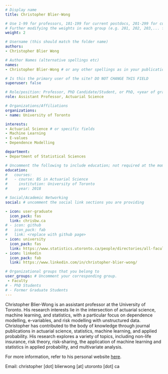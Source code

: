 ```yaml
---
# Display name
title: Christopher Blier-Wong

# Use 1-99 for professors, 101-199 for current postdocs, 201-299 for current phds, 301-399 for current masters, 401-499 for current undergrads, 801-809 for alum postdocs, 811-849 for alum phds, 851-899 for alum masters, and 901-999 for alum undergrads
# Further modifying the weights in each group (e.g. 201, 202, 203,... for current phds) allows customized ordering (e.g. new students first)
weight: 2

# Username (this should match the folder name)
authors:
- Christopher Blier Wong

# Author Names (alternative spellings etc)
names:
- Christopher Blier-Wong # or any other spellings as in your publication citations

# Is this the primary user of the site? DO NOT CHANGE THIS FIELD
superuser: false

# Role/position: Professor, PhD Candidate/Student, or PhD, <year of graduation>
role: Assistant Professor, Actuarial Science

# Organizations/Affiliations
organizations:
- name: University of Toronto

interests:
- Actuarial Science # or specific fields
- Machine Learning
- E-values
- Dependence Modelling

department:
- Department of Statistical Sciences

# Uncomment the following to include education; not required at the moment.
education:
#   courses:
#   - course: BS in Actuarial Science
#     institution: University of Toronto
#     year: 2018

# Social/Academic Networking
social: # uncomment the social link sections you are providing

- icon: user-graduate
  icon_pack: fas
  link: chrisbw.ca
# - icon: github
#   icon_pack: fab
#   link: <replace with github page>
- icon: university
  icon_pack: fas
  link: https://www.statistics.utoronto.ca/people/directories/all-faculty/christopher-blier-wong
- icon: linkedin
  icon_pack: fab
  link: https://www.linkedin.com/in/christopher-blier-wong/

# Organizational groups that you belong to
user_groups: # Uncomment your corresponding group.
 - Faculty
# - PhD Students
# - Former Graduate Students
---
```


Christopher Blier-Wong is an assistant professor at the University of Toronto. His research interests lie in the intersection of actuarial science, machine learning, and statistics, with a particular focus on dependence modelling, e-variables, and risk modelling with unstructured data. Christopher has contributed to the body of knowledge through journal publications in actuarial science, statistics, machine learning, and applied probability. His research explores a variety of topics, including non-life insurance, risk theory, risk-sharing, the application of machine learning and statistics in applied probability, and multivariate analysis.

For more information, refer to his personal website [here](chrisbw.ca).

Email: christopher [dot] blierwong [at] utoronto [dot] ca